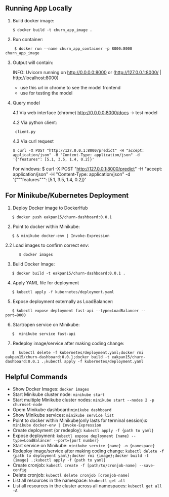 ## Running App Locally
1. Build docker image:

   ```
   $ docker build -t churn_app_image .
   ```

2. Run container:
```
    $ docker run --name churn_app_container -p 8000:8000 churn_app_image
```

3. Output will contain:

    INFO:     Uvicorn running on http://0.0.0.0:8000 or (http://127.0.0.1:8000/ | http://localhost:8000)
    - use this url in chrome to see the model frontend
    - use for testing the model


4. Query model
   
    4.1 Via web interface (chrome)
       http://0.0.0.0:8000/docs -> test model

    4.2 Via python client:
       
        client.py
    
    4.3 Via curl request


       $ curl -X POST "http://127.0.0.1:8000/predict" -H "accept: application/json" -H "Content-Type: application/json" -d '{"features": [5.1, 3.5, 1.4, 0.2]}'
      For windows:
       $ curl -X POST "http://127.0.0.1:8000/predict" -H "accept: application/json" -H "Content-Type: application/json" -d '{"""features""": [5.1, 3.5, 1.4, 0.2]}'


## For Minikube/Kubernetes Deployment

1. Deploy Docker image to DockerHub
```
   $ docker push eakpan15/churn-dashboard:0.0.1  
```

2. Point to docker within Minikube:
```
   $ & minikube docker-env | Invoke-Expression
``` 
2.2 Load images to confirm correct env:

```
      $ docker images
```

3. Build Docker Image:
```   
   $ docker build -t eakpan15/churn-dashboard:0.0.1 .
```

4. Apply YAML file for deployment
```   
   $ kubectl apply -f kubernetes/deployment.yaml
```

5. Expose deployment externally as LoadBalancer:
```   
   $ kubectl expose deployment fast-api --type=LoadBalancer --port=8000
```

6. Start/open service on Minikube:
```   
   $  minikube service fast-api
```

7. Redeploy image/service after making coding change:
```   
   $  kubectl delete -f kubernetes/deployment.yaml;docker rmi eakpan15/churn-dashboard:0.0.1;docker build -t eakpan15/churn-dashboard:0.0.1 .;kubectl apply -f kubernetes/deployment.yaml
```

## Helpful Commands

- Show Docker Images: ```docker images```
- Start Minikube cluster node: ```minikube start```
- Start multiple Minikube cluster nodes: ```minikube start --nodes 2 -p churnset-node```
- Opem Minikube dashboard:```minikube dashboard```
- Show Minikube services: ```minikube service list```
- Point to docker within Minikube(only lasts for terminal session):```& minikube docker-env | Invoke-Expression``` 
- Create deployment (or redeploy): ```kubectl apply -f {path to yaml}```
- Expose deployment: ```kubectl expose deployment {name} --type=LoadBalancer --port={port number}```
- Start service on Minikube: ```minikube service {name} -n {namespace}```
- Redeploy image/service after making coding change:
```kubectl delete -f {path to deployment yaml};docker rmi {image};docker build -t {image} .;kubectl apply -f {path to yaml}```
- Create cronjob: ```kubectl create -f [path/to/cronjob-name] --save-config```
- Delete cronjob: ```kubectl delete cronjob [cronjob-name]```
- List all resources in the namespace: ```kkubectl get all```
- List all resources in the cluster across all namespaces: ```kubectl get all -A```